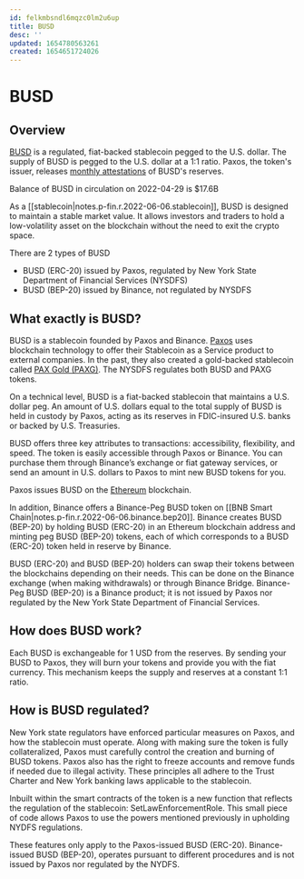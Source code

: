 ```yaml
---
id: felkmbsndl6mqzc0lm2u6up
title: BUSD
desc: ''
updated: 1654780563261
created: 1654651724026
---
```

# BUSD

## Overview

[BUSD](https://academy.binance.com/en/articles/what-is-busd) is a regulated, fiat-backed stablecoin pegged to the U.S. dollar. The supply of BUSD is pegged to the U.S. dollar at a 1:1 ratio. Paxos, the token's issuer, releases [monthly attestations](https://paxos.com/attestations/) of BUSD's reserves.

Balance of BUSD in circulation on 2022-04-29 is $17.6B

As a [[stablecoin|notes.p-fin.r.2022-06-06.stablecoin]], BUSD is designed to maintain a stable market value. It allows investors and traders to hold a low-volatility asset on the blockchain without the need to exit the crypto space.

There are 2 types of BUSD
- BUSD (ERC-20) issued by Paxos, regulated by New York State Department of Financial Services (NYSDFS)
- BUSD (BEP-20) issued by Binance, not regulated by NYSDFS

## What exactly is BUSD?

BUSD is a stablecoin founded by Paxos and Binance. [Paxos](https://paxos.com/) uses blockchain technology to offer their Stablecoin as a Service product to external companies. In the past, they also created a gold-backed stablecoin called [PAX Gold (PAXG)](https://paxos.com/paxgold/). The NYSDFS regulates both BUSD and PAXG tokens.

On a technical level, BUSD is a fiat-backed stablecoin that maintains a U.S. dollar peg. An amount of U.S. dollars equal to the total supply of BUSD is held in custody by Paxos, acting as its reserves in FDIC-insured U.S. banks or backed by U.S. Treasuries.

BUSD offers three key attributes to transactions: accessibility, flexibility, and speed. The token is easily accessible through Paxos or Binance. You can purchase them through Binance’s exchange or fiat gateway services, or send an amount in U.S. dollars to Paxos to mint new BUSD tokens for you.

Paxos issues BUSD on the [Ethereum](https://academy.binance.com/en/articles/what-is-ethereum) blockchain. 

In addition, Binance offers a Binance-Peg BUSD token on [[BNB Smart Chain|notes.p-fin.r.2022-06-06.binance.bep20]]. Binance creates BUSD (BEP-20) by holding BUSD (ERC-20) in an Ethereum blockchain address and minting peg BUSD (BEP-20) tokens, each of which corresponds to a BUSD (ERC-20) token held in reserve by Binance.

BUSD (ERC-20) and BUSD (BEP-20) holders can swap their tokens between the blockchains depending on their needs. This can be done on the Binance exchange (when making withdrawals) or through Binance Bridge. Binance-Peg BUSD (BEP-20) is a Binance product; it is not issued by Paxos nor regulated by the New York State Department of Financial Services.

## How does BUSD work?

Each BUSD is exchangeable for 1 USD from the reserves. By sending your BUSD to Paxos, they will burn your tokens and provide you with the fiat currency. This mechanism keeps the supply and reserves at a constant 1:1 ratio.

## How is BUSD regulated?

New York state regulators have enforced particular measures on Paxos, and how the stablecoin must operate. Along with making sure the token is fully collateralized, Paxos must carefully control the creation and burning of BUSD tokens. Paxos also has the right to freeze accounts and remove funds if needed due to illegal activity. These principles all adhere to the Trust Charter and New York banking laws applicable to the stablecoin.

Inbuilt within the smart contracts of the token is a new function that reflects the regulation of the stablecoin: SetLawEnforcementRole. This small piece of code allows Paxos to use the powers mentioned previously in upholding NYDFS regulations.

These features only apply to the Paxos-issued BUSD (ERC-20). Binance-issued BUSD (BEP-20), operates pursuant to different procedures and is not issued by Paxos nor regulated by the NYDFS.